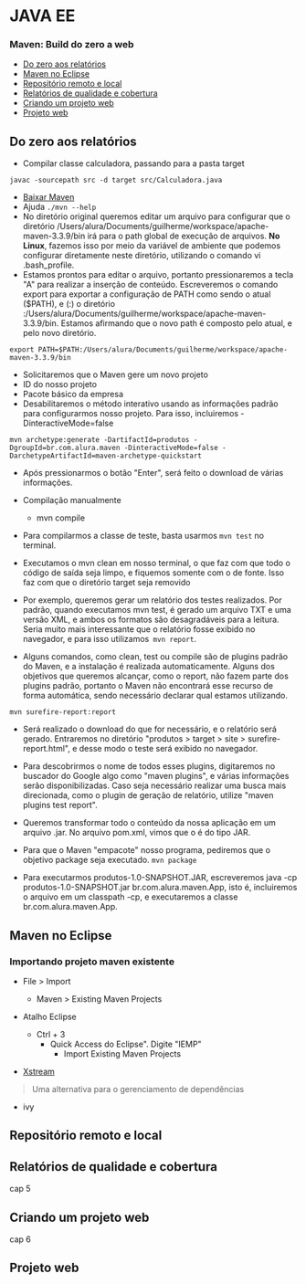# JAVA EE

### Maven: Build do zero a web
- [Do zero aos relatórios](#anc1)
- [Maven no Eclipse](#anc2)
- [Repositório remoto e local](#anc3)
- [Relatórios de qualidade e cobertura](#anc4)
- [Criando um projeto web](#anc5)
- [Projeto web](#anc6)

<a name="anc1"></a>

## Do zero aos relatórios
- Compilar classe calculadora, passando para a pasta target
```
javac -sourcepath src -d target src/Calculadora.java 
```

- [Baixar Maven](https://maven.apache.org/)
- Ajuda `./mvn --help`
- No diretório original queremos editar um arquivo para configurar que o diretório /Users/alura/Documents/guilherme/workspace/apache-maven-3.3.9/bin irá para o path global de execução de arquivos. **No Linux**, fazemos isso por meio da variável de ambiente que podemos configurar diretamente neste diretório, utilizando o comando vi .bash_profile.
- Estamos prontos para editar o arquivo, portanto pressionaremos a tecla "A" para realizar a inserção de conteúdo. Escreveremos o comando export para exportar a configuração de PATH como sendo o atual ($PATH), e (:) o diretório :/Users/alura/Documents/guilherme/workspace/apache-maven-3.3.9/bin. Estamos afirmando que o novo path é composto pelo atual, e pelo novo diretório.
```
export PATH=$PATH:/Users/alura/Documents/guilherme/workspace/apache-maven-3.3.9/bin
```
- Solicitaremos que o Maven gere um novo projeto
- ID do nosso projeto
- Pacote básico da empresa
- Desabilitaremos o método interativo usando as informações padrão para configurarmos nosso projeto. Para isso, incluiremos -DinteractiveMode=false

```
mvn archetype:generate -DartifactId=produtos -DgroupId=br.com.alura.maven -DinteractiveMode=false -DarchetypeArtifactId=maven-archetype-quickstart
```
- Após pressionarmos o botão "Enter", será feito o download de várias informações. 

- Compilação manualmente
    - mvn compile
- Para compilarmos a classe de teste, basta usarmos `mvn test` no terminal. 
- Executamos o mvn clean em nosso terminal, o que faz com que todo o código de saída seja limpo, e fiquemos somente com o de fonte. Isso faz com que o diretório target seja removido
- Por exemplo, queremos gerar um relatório dos testes realizados. Por padrão, quando executamos mvn test, é gerado um arquivo TXT e uma versão XML, e ambos os formatos são desagradáveis para a leitura. Seria muito mais interessante que o relatório fosse exibido no navegador, e para isso utilizamos` mvn report`.
- Alguns comandos, como clean, test ou compile são de plugins padrão do Maven, e a instalação é realizada automaticamente. Alguns dos objetivos que queremos alcançar, como o report, não fazem parte dos plugins padrão, portanto o Maven não encontrará esse recurso de forma automática, sendo necessário declarar qual estamos utilizando.
```
mvn surefire-report:report
```

- Será realizado o download do que for necessário, e o relatório será gerado. Entraremos no diretório "produtos > target > site > surefire-report.html", e desse modo o teste será exibido no navegador.

- Para descobrirmos o nome de todos esses plugins, digitaremos no buscador do Google algo como "maven plugins", e várias informações serão disponibilizadas. Caso seja necessário realizar uma busca mais direcionada, como o plugin de geração de relatório, utilize "maven plugins test report".

-  Queremos transformar todo o conteúdo da nossa aplicação em um arquivo .jar. No arquivo pom.xml, vimos que o <packaging> é do tipo JAR.

- Para que o Maven "empacote" nosso programa, pediremos que o objetivo package seja executado.
```mvn package```

- Para executarmos produtos-1.0-SNAPSHOT.JAR, escreveremos java -cp produtos-1.0-SNAPSHOT.jar br.com.alura.maven.App, isto é, incluiremos o arquivo em um classpath -cp, e executaremos a classe br.com.alura.maven.App.

<a name="anc2"></a>

## Maven no Eclipse
### Importando projeto maven existente
- File > Import
    - Maven > Existing Maven Projects
- Atalho Eclipse
    - Ctrl + 3
        - Quick Access do Eclipse". Digite "IEMP"
             - Import Existing Maven Projects

- [Xstream](https://mvnrepository.com/artifact/com.thoughtworks.xstream/xstream)

> Uma alternativa para o gerenciamento de dependências
- ivy


<a name="anc3"></a>

## Repositório remoto e local



<a name="anc4"></a>

## Relatórios de qualidade e cobertura
cap 5


<a name="anc5"></a>

## Criando um projeto web

cap 6
<a name="anc6"></a>

## Projeto web
